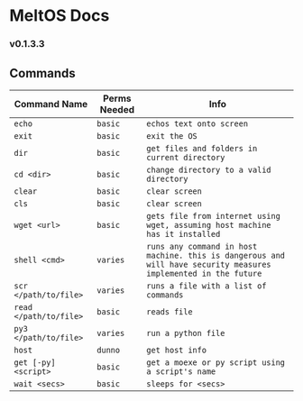 # MeltOS Docs

### v0.1.3.3

## Commands
|Command Name|Perms Needed|Info|
|-|-|-|
|`echo`|`basic`|`echos text onto screen`|
|`exit`|`basic`|`exit the OS`|
|`dir`|`basic`|`get files and folders in current directory`|
|`cd <dir>`|`basic`|`change directory to a valid directory`|
|`clear`|`basic`|`clear screen`|
|`cls`|`basic`|`clear screen`|
|`wget <url>`|`basic`|`gets file from internet using wget, assuming host machine has it installed`|
|`shell <cmd>`|`varies`|`runs any command in host machine. this is dangerous and will have security measures implemented in the future`|
|`scr </path/to/file>`|`varies`|`runs a file with a list of commands`|
|`read </path/to/file>`|`basic`|`reads file`|
|`py3 </path/to/file>`|`varies`|`run a python file`|
|`host`|`dunno`|`get host info`|
|`get [-py] <script>`|`basic`|`get a moexe or py script using a script's name`|
|`wait <secs>`|`basic`|`sleeps for <secs>`|
